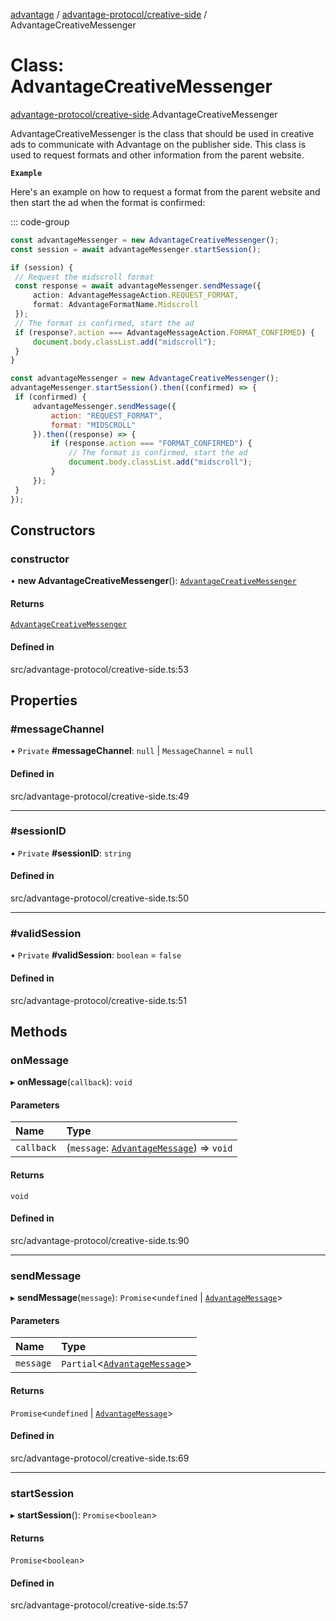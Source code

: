 [advantage](../index.md) / [advantage-protocol/creative-side](../modules/advantage_protocol_creative_side.md) / AdvantageCreativeMessenger

# Class: AdvantageCreativeMessenger

[advantage-protocol/creative-side](../modules/advantage_protocol_creative_side.md).AdvantageCreativeMessenger

AdvantageCreativeMessenger is the class that should be used in creative ads to communicate with Advantage on the publisher side. This class is used to request formats and other information from the parent website.

**`Example`**

Here's an example on how to request a format from the parent website and then start the ad when the format is confirmed:

::: code-group
```typescript
const advantageMessenger = new AdvantageCreativeMessenger();
const session = await advantageMessenger.startSession();

if (session) {
 // Request the midscroll format
 const response = await advantageMessenger.sendMessage({
     action: AdvantageMessageAction.REQUEST_FORMAT,
     format: AdvantageFormatName.Midscroll
 });
 // The format is confirmed, start the ad
 if (response?.action === AdvantageMessageAction.FORMAT_CONFIRMED) {
     document.body.classList.add("midscroll");
 }
}
```
```javascript
const advantageMessenger = new AdvantageCreativeMessenger();
advantageMessenger.startSession().then((confirmed) => {
 if (confirmed) {
     advantageMessenger.sendMessage({
         action: "REQUEST_FORMAT",
         format: "MIDSCROLL"
     }).then((response) => {
         if (response.action === "FORMAT_CONFIRMED") {
             // The format is confirmed, start the ad
             document.body.classList.add("midscroll");
         }
     });
 }
});
```

## Constructors

### constructor

• **new AdvantageCreativeMessenger**(): [`AdvantageCreativeMessenger`](advantage_protocol_creative_side.AdvantageCreativeMessenger.md)

#### Returns

[`AdvantageCreativeMessenger`](advantage_protocol_creative_side.AdvantageCreativeMessenger.md)

#### Defined in

src/advantage-protocol/creative-side.ts:53

## Properties

### #messageChannel

• `Private` **#messageChannel**: ``null`` \| `MessageChannel` = `null`

#### Defined in

src/advantage-protocol/creative-side.ts:49

___

### #sessionID

• `Private` **#sessionID**: `string`

#### Defined in

src/advantage-protocol/creative-side.ts:50

___

### #validSession

• `Private` **#validSession**: `boolean` = `false`

#### Defined in

src/advantage-protocol/creative-side.ts:51

## Methods

### onMessage

▸ **onMessage**(`callback`): `void`

#### Parameters

| Name | Type |
| :------ | :------ |
| `callback` | (`message`: [`AdvantageMessage`](../interfaces/types.AdvantageMessage.md)) => `void` |

#### Returns

`void`

#### Defined in

src/advantage-protocol/creative-side.ts:90

___

### sendMessage

▸ **sendMessage**(`message`): `Promise`\<`undefined` \| [`AdvantageMessage`](../interfaces/types.AdvantageMessage.md)\>

#### Parameters

| Name | Type |
| :------ | :------ |
| `message` | `Partial`\<[`AdvantageMessage`](../interfaces/types.AdvantageMessage.md)\> |

#### Returns

`Promise`\<`undefined` \| [`AdvantageMessage`](../interfaces/types.AdvantageMessage.md)\>

#### Defined in

src/advantage-protocol/creative-side.ts:69

___

### startSession

▸ **startSession**(): `Promise`\<`boolean`\>

#### Returns

`Promise`\<`boolean`\>

#### Defined in

src/advantage-protocol/creative-side.ts:57
